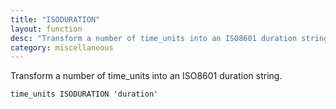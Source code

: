 ```yaml
---
title: "ISODURATION"
layout: function
desc: "Transform a number of time_units into an ISO8601 duration string."
category: miscellaneous
---
```


Transform a number of time_units into an ISO8601 duration string.

```
time_units ISODURATION 'duration'
```